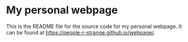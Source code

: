 # My personal webpage

This is the README file for the source code for my personal webpage. It can be found at <https://people-r-strange.github.io/webpage/>. 


